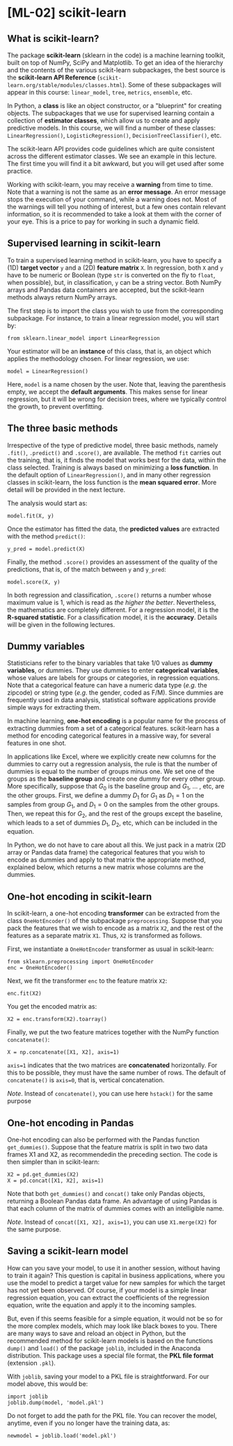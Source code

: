# [ML-02] scikit-learn

## What is scikit-learn?

The package **scikit-learn** (sklearn in the code) is a machine learning toolkit, built on top of NumPy, SciPy and Matplotlib. To get an idea of the hierarchy and the contents of the various scikit-learn subpackages, the best source is the **scikit-learn API Reference** (`scikit-learn.org/stable/modules/classes.html`). Some of these subpackages will appear in this course: `linear_model`, `tree`, `metrics`, `ensemble`, etc.

In Python, a **class** is like an object constructor, or a "blueprint" for creating objects. The subpackages that we use for supervised learning contain a collection of **estimator classes**, which allow us to create and apply predictive models. In this course, we will find a number of these classes: `LinearRegression()`, `LogisticRegression()`, `DecisionTreeClassifier()`, etc.

The scikit-learn API provides code guidelines which are quite consistent across the different estimator classes. We see an example in this lecture. The first time you will find it a bit awkward, but you will get used after some practice.

Working with scikit-learn, you may receive a **warning** from time to time. Note that a warning is not the same as an **error message**. An error message stops the execution of your command, while a warning does not. Most of the warnings will tell you nothing of interest, but a few ones contain relevant information, so it is recommended to take a look at them with the corner of your eye. This is a price to pay for working in such a dynamic field.

## Supervised learning in scikit-learn

To train a supervised learning method in scikit-learn, you have to specify a (1D) **target vector** `y` and a (2D) **feature matrix** `X`. In regression, both `X` and `y` have to be numeric or Boolean (type `str` is converted on the fly to `float`, when possible), but, in classification, `y` can be a string vector. Both NumPy arrays and Pandas data containers are accepted, but the scikit-learn methods always return NumPy arrays.

The first step is to import the class you wish to use from the corresponding subpackage. For instance, to train a linear regression model, you will start by:

```
from sklearn.linear_model import LinearRegression
```

Your estimator will be an **instance** of this class, that is, an object which applies the methodology chosen. For linear regression, we use:

```
model = LinearRegression()
```

Here, `model` is a name chosen by the user. Note that, leaving the parenthesis empty, we accept the **default arguments**. This makes sense for linear regression, but it will be wrong for decision trees, where we typically control the growth, to prevent overfitting.

## The three basic methods

Irrespective of the type of predictive model, three basic methods, namely `.fit()`, `.predict()` and `.score()`, are available. The method `fit` carries out the training, that is, it finds the model that works best for the data, within the class selected. Training is always based on minimizing a **loss function**. In the default option of `LinearRegression()`, and in many other regression classes in scikit-learn, the loss function is the **mean squared error**. More detail will be provided in the next lecture.

The analysis would start as:

```
model.fit(X, y)
```

Once the estimator has fitted the data, the **predicted values** are extracted with the method `predict()`:

```
y_pred = model.predict(X)
```

Finally, the method `.score()` provides an assessment of the quality of the predictions, that is, of the match between `y` and `y_pred`:

```
model.score(X, y)
```

In both regression and classification, `.score()` returns a number whose maximum value is 1, which is read as *the higher the better*. Nevertheless, the mathematics are completely different. For a regression model, it is the **R-squared statistic**. For a classification model, it is the **accuracy**. Details will be given in the following lectures.

## Dummy variables

Statisticians refer to the binary variables that take 1/0 values as **dummy variables**, or dummies. They use dummies to enter **categorical variables**, whose values are labels for groups or categories, in regression equations. Note that a categorical feature can have a numeric data type (*e.g*. the zipcode) or string type (*e.g*. the gender, coded as F/M). Since dummies are frequently used in data analysis, statistical software applications provide simple ways for extracting them. 

In machine learning, **one-hot encoding** is a popular name for the process of extracting dummies from a set of a categorical features. scikit-learn has a method for encoding categorical features in a massive way, for several features in one shot. 

In applications like Excel, where we explicitly create new columns for the dummies to carry out a regression analysis, the rule is that the number of dummies is equal to the number of groups minus one. We set one of the groups as the **baseline group** and create one dummy for every other group. More specifically, suppose that $G_0$ is the baseline group and $G_1$, $\dots$ , etc, are the other groups. First, we define a dummy $D_1$ for $G_1$ as $D_1 = 1$ on the samples from group $G_1$, and $D_1 = 0$ on the samples from the other groups. Then, we repeat this for $G_2$, and the rest of the groups except the baseline, which leads to a set of dummies $D_1$, $D_2$, etc, which can be included in the equation.

In Python, we do not have to care about all this. We just pack in a matrix (2D array or Pandas data frame) the categorical features that you wish to encode as dummies and apply to that matrix the appropriate method, explained below, which returns a new matrix whose columns are the dummies.

## One-hot encoding in scikit-learn

In scikit-learn, a one-hot encoding **transformer** can be extracted from the class `OneHotEncoder()` of the subpackage `preprocessing`. Suppose that you pack the features that we wish to encode as a matrix `X2`, and the rest of the features as a separate matrix `X1`. Thus, `X2` is transformed as follows. 

First, we instantiate a `OneHotEncoder` transformer as usual in scikit-learn:

```
from sklearn.preprocessing import OneHotEncoder
enc = OneHotEncoder()
```

Next, we fit the transformer `enc` to the feature matrix `X2`:

```
enc.fit(X2)
```

You get the encoded matrix as:

```
X2 = enc.transform(X2).toarray()
```

Finally, we put the two feature matrices together with the NumPy function `concatenate()`:

```
X = np.concatenate([X1, X2], axis=1)
```

`axis=1` indicates that the two matrices are **concatenated** horizontally. For this to be possible, they must have the same number of rows. The default of `concatenate()` is `axis=0`, that is, vertical concatenation.

*Note*. Instead of `concatenate()`, you can use here `hstack()` for the same purpose 

## One-hot encoding in Pandas

One-hot encoding can also be performed with the Pandas function `get_dummies()`. Suppose that the feature matrix is split in two two data frames X1 and X2, as recommendedin the preceding section. The code is then simpler than in scikit-learn:

```
X2 = pd.get_dummies(X2)
X = pd.concat([X1, X2], axis=1)
```

Note that both `get_dummies()` and `concat()` take only Pandas objects, returning a Boolean Pandas data frame. An advantage of using Pandas is that each column of the matrix of dummies comes with an intelligible name.

*Note*. Instead of `concat([X1, X2], axis=1)`, you can use `X1.merge(X2)` for the same purpose.

## Saving a scikit-learn model

How can you save your model, to use it in another session, without having to train it again? This question is capital in business applications, where you use the model to predict a target value for new samples for which the target has not yet been observed. Of course, if your model is a simple linear regression equation, you can extract the coefficients of the regression equation, write the equation and apply it to the incoming samples.

But, even if this seems feasible for a simple equation, it would not be so for the more complex models, which may look like black boxes to you. There are many ways to save and reload an object in Python, but the recommended method for scikit-learn models is based on the functions `dump()` and `load()` of the package `joblib`, included in the Anaconda distribution. This package uses a special file format, the **PKL file format** (extension `.pkl`).

With `joblib`, saving your model to a PKL file is straightforward. For our model above, this would be:

```
import joblib
joblib.dump(model, 'model.pkl')
```

Do not forget to add the path for the PKL file. You can recover the model, anytime, even if you no longer have the training data, as:

```
newmodel = joblib.load('model.pkl')
```
